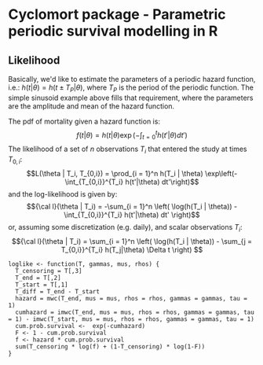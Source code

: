 # Cyclomort package - Parametric periodic survival modelling in R

## Likelihood

Basically, we'd like to estimate the parameters of a periodic hazard function, i.e.:
$h(t|\theta) = h(t \pm T_P | \theta)$, where $T_P$ is the period of the periodic function.  The simple sinusoid example above fills that requirement, where the parameters are the amplitude and mean of the hazard function. 

The pdf of mortality given a hazard function is:
$$f(t|\theta) = h(t|\theta) \exp(-\int_{t=0}^t h(t'|\theta) dt') $$
The likelihood of a set of $n$ observations $T_i$ that entered the study at times $T_{0,i}$:
$$L(\theta | T_i, T_{0,i}) = \prod_{i = 1}^n h(T_i | \theta) \exp\left(-\int_{T_{0,i}}^{T_i} h(t'|\theta) dt'\right)$$
and the log-likelihood is given by:
$${\cal l}(\theta | T_i) = -\sum_{i = 1}^n \left( \log(h(T_i | \theta)) - \int_{T_{0,i}}^{T_i}  h(t'|\theta) dt' \right)$$
or, assuming some discretization (e.g. daily), and scalar observations $T_i$:
$${\cal l}(\theta | T_i) = \sum_{i = 1}^n \left( \log(h(T_i | \theta)) - \sum_{j = T_{0,i}}^{T_i} h(T_j|\theta) \Delta t \right) $$

```{r}
loglike <- function(T, gammas, mus, rhos) {
  T_censoring = T[,3]
  T_end = T[,2]
  T_start = T[,1]
  T_diff = T_end - T_start
  hazard = mwc(T_end, mus = mus, rhos = rhos, gammas = gammas, tau = 1)
  cumhazard = imwc(T_end, mus = mus, rhos = rhos, gammas = gammas, tau = 1) - imwc(T_start, mus = mus, rhos = rhos, gammas = gammas, tau = 1)
  cum.prob.survival <-  exp(-cumhazard)
  F <- 1 - cum.prob.survival
  f <- hazard * cum.prob.survival
  sum(T_censoring * log(f) + (1-T_censoring) * log(1-F))
}
```